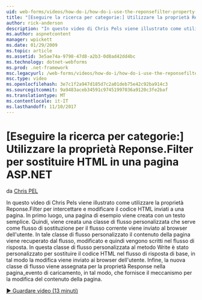 ```yaml
---
uid: web-forms/videos/how-do-i/how-do-i-use-the-reponsefilter-property-to-replace-html-in-an-aspnet-page
title: "[Eseguire la ricerca per categorie:] Utilizzare la proprietà Reponse.Filter per sostituire HTML in una pagina ASP.NET | Documenti Microsoft"
author: rick-anderson
description: "In questo video di Chris Pels viene illustrato come utilizzare la proprietà Reponse.Filter per intercettare e modificare il codice HTML inviati a una pagina. Una pagina di esempio viene innanzitutto creata w..."
ms.author: aspnetcontent
manager: wpickett
ms.date: 01/29/2009
ms.topic: article
ms.assetid: 3e5ae74a-9798-47d8-a2b3-0d8ad42dd4bc
ms.technology: dotnet-webforms
ms.prod: .net-framework
msc.legacyurl: /web-forms/videos/how-do-i/how-do-i-use-the-reponsefilter-property-to-replace-html-in-an-aspnet-page
msc.type: video
ms.openlocfilehash: 3e7c1f2a947d185d7c2a01deb75e42c92ba914c3
ms.sourcegitcommit: 9a9483aceb34591c97451997036a9120c3fe2baf
ms.translationtype: MT
ms.contentlocale: it-IT
ms.lasthandoff: 11/10/2017
---
```

<a name="how-do-i-use-the-reponsefilter-property-to-replace-html-in-an-aspnet-page"></a>[Eseguire la ricerca per categorie:] Utilizzare la proprietà Reponse.Filter per sostituire HTML in una pagina ASP.NET
====================
da [Chris PEL](https://twitter.com/chrispels)

In questo video di Chris Pels viene illustrato come utilizzare la proprietà Reponse.Filter per intercettare e modificare il codice HTML inviati a una pagina. In primo luogo, una pagina di esempio viene creata con un testo semplice. Quindi, viene creata una classe di flusso personalizzata che serve come flusso di sostituzione per il flusso corrente viene inviato al browser dell'utente. In tale classe di flusso personalizzato il contenuto della pagina viene recuperato dal flusso, modificato e quindi vengono scritti nel flusso di risposta. In questa classe di flusso personalizzata al metodo Write è stato personalizzato per sostituire il codice HTML nel flusso di risposta di base, in tal modo la modifica viene inviato ai browser dell'utente. Infine, la nuova classe di flusso viene assegnata per la proprietà Response nella pagina\_evento di caricamento, in tal modo, che fornisce il meccanismo per la modifica del contenuto della pagina.

[&#9654; Guardare video (13 minuti)](https://channel9.msdn.com/Blogs/ASP-NET-Site-Videos/how-do-i-use-the-reponsefilter-property-to-replace-html-in-an-aspnet-page)
